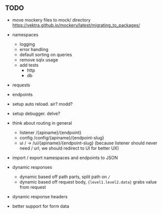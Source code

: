 ## TODO

- move mockery files to  mock/ directory https://vektra.github.io/mockery/latest/migrating_to_packages/

- namespaces
  - logging
  - error handling
  - default sorting on queries
  - remove sqlx usage
  - add tests
    - http
    - db
- requests
- endpoints

- setup auto reload. air? modd?
- setup debugger. delve?

- think about routing in general
    - listener /{apiname}/{endpoint}
    - config /config/{apiname}/{endpoint-slug}
    - ui / -> /ui/{apiname}/{endpoint-slug} (because listener should never need / url, we should redirect to UI for better UX)

 - import / export namespaces and endpoints to JSON

 - dynamic responses
   - dynamic based off path parts, split path on `/`
   - dynamic based off request body, `{level1.level2.data}` grabs value from request

 - dynamic response headers
 - better support for form data
